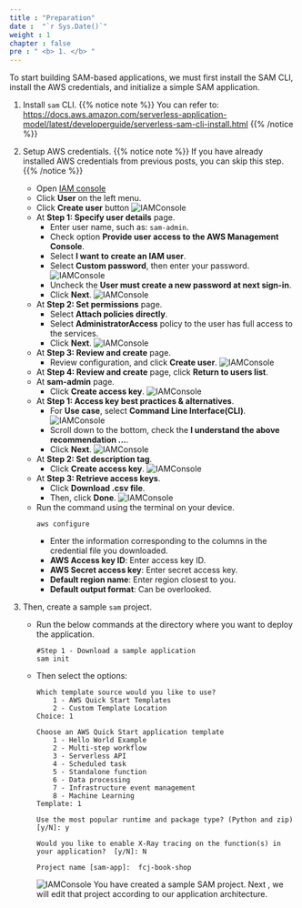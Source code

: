 ```yaml
---
title : "Preparation"
date :  "`r Sys.Date()`" 
weight : 1 
chapter : false
pre : " <b> 1. </b> "
---
```

To start building SAM-based applications, we must first install the SAM CLI, install the AWS credentials, and initialize a simple SAM application.

1. Install ``sam`` CLI.
{{% notice note %}}
You can refer to: https://docs.aws.amazon.com/serverless-application-model/latest/developerguide/serverless-sam-cli-install.html
{{% /notice %}}

2. Setup AWS credentials. 
{{% notice note %}}
If you have already installed AWS credentials from previous posts, you can skip this step.
{{% /notice %}}
    - Open [IAM console](https://us-east-1.console.aws.amazon.com/iamv2/home?region=us-east-1#/home)
    - Click **User** on the left menu.
    - Click **Create user** button
    ![IAMConsole](/images/temp/1/1.png?width=90pc)
    - At **Step 1: Specify user details** page.
      - Enter user name, such as: `sam-admin`.
      - Check option **Provide user access to the AWS Management Console**.
      - Select **I want to create an IAM user**.
      - Select **Custom password**, then enter your password.
      ![IAMConsole](/images/temp/1/2.png?width=90pc)
      - Uncheck the **User must create a new password at next sign-in**.
      - Click **Next**.
      ![IAMConsole](/images/temp/1/3.png?width=90pc)
    - At **Step 2: Set permissions** page.
      - Select **Attach policies directly**.
      - Select **AdministratorAccess** policy to the user has full access to the services.
      - Click **Next**.
      ![IAMConsole](/images/temp/1/4.png?width=90pc)
    - At **Step 3: Review and create** page.
      - Review configuration, and click **Create user**.
      ![IAMConsole](/images/temp/1/5.png?width=90pc)
    - At **Step 4: Review and create** page, click **Return to users list**.
    - At **sam-admin** page.
      - Click **Create access key**.
      ![IAMConsole](/images/temp/1/6.png?width=90pc)
    - At **Step 1: Access key best practices & alternatives**.
      - For **Use case**, select **Command Line Interface(CLI)**.
        ![IAMConsole](/images/temp/1/7.png?width=90pc)
      - Scroll down to the bottom, check the **I understand the above recommendation ...**.
      - Click **Next**.
        ![IAMConsole](/images/temp/1/8.png?width=90pc)
    - At **Step 2: Set description tag**.
      - Click **Create access key**.
        ![IAMConsole](/images/temp/1/9.png?width=90pc)
    - At **Step 3: Retrieve access keys**.
      - Click **Download .csv file**.
      - Then, click **Done**.
        ![IAMConsole](/images/temp/1/10.png?width=90pc)
    - Run the command using the terminal on your device.
        ```
        aws configure
        ```
      - Enter the information corresponding to the columns in the credential file you downloaded.
      - **AWS Access key ID**: Enter access key ID.
      - **AWS Secret access key**: Enter secret access key.
      - **Default region name**: Enter region closest to you.
      - **Default output format**: Can be overlooked.

1. Then, create a sample ``sam`` project.
	- Run the below commands at the directory where you want to deploy the application.
		```
		#Step 1 - Download a sample application
		sam init
		```
	- Then select the options:
		```
		Which template source would you like to use?
			1 - AWS Quick Start Templates
			2 - Custom Template Location
		Choice: 1

		Choose an AWS Quick Start application template
			1 - Hello World Example
			2 - Multi-step workflow
			3 - Serverless API
			4 - Scheduled task
			5 - Standalone function
			6 - Data processing
			7 - Infrastructure event management
			8 - Machine Learning
		Template: 1

		Use the most popular runtime and package type? (Python and zip) [y/N]: y

		Would you like to enable X-Ray tracing on the function(s) in your application?  [y/N]: N

		Project name [sam-app]:  fcj-book-shop
		```
		![IAMConsole](/images/temp/1/11.png?width=90pc)
You have created a sample SAM project. Next , we will edit that project according to our application architecture.

